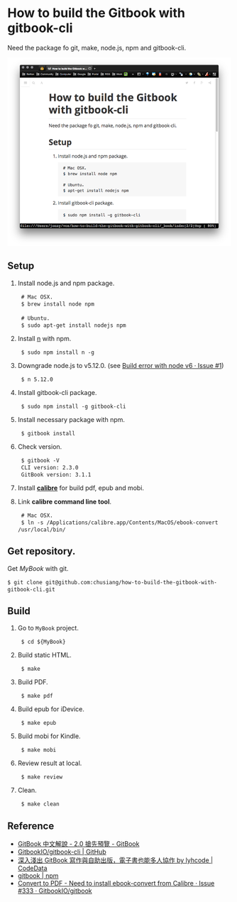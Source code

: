 # How to build the Gitbook with gitbook-cli

Need the package fo git, make, node.js, npm and gitbook-cli.

![My private GitBook](images/my-private-gitbook.png)

## Setup

1. Install node.js and npm package.

        # Mac OSX.
        $ brew install node npm

        # Ubuntu.
        $ sudo apt-get install nodejs npm

1. Install [n](https://github.com/tj/n) with npm.

        $ sudo npm install n -g
        
1. Downgrade node.js to v5.12.0. (see [Build error with node v6 · Issue #1](https://github.com/chusiang/how-to-build-the-gitbook-with-gitbook-cli/issues/1)) 

        $ n 5.12.0        

1. Install gitbook-cli package.

        $ sudo npm install -g gitbook-cli

1. Install necessary package with npm.

        $ gitbook install

1. Check version.

        $ gitbook -V
        CLI version: 2.3.0
        GitBook version: 3.1.1

1. Install **[calibre](http://calibre-ebook.com/about)** for build pdf, epub and mobi.

1. Link **calibre command line tool**.

        # Mac OSX.
        $ ln -s /Applications/calibre.app/Contents/MacOS/ebook-convert /usr/local/bin/

## Get repository.

Get *MyBook* with git.

    $ git clone git@github.com:chusiang/how-to-build-the-gitbook-with-gitbook-cli.git

## Build

1. Go to `MyBook` project.

        $ cd ${MyBook}

1. Build static HTML.

        $ make

1. Build PDF.

        $ make pdf

1. Build epub for iDevice.

        $ make epub

1. Build mobi for Kindle.

        $ make mobi

1. Review result at local.

        $ make review

1. Clean.

        $ make clean

## Reference

- [GitBook 中文解說 - 2.0 搶先預覽 - GitBook](https://www.gitbook.com/book/wastemobile/gitbook-chinese/details)
- [GitbookIO/gitbook-cli | GitHub](https://github.com/GitbookIO/gitbook-cli)
- [深入淺出 GitBook 寫作與自助出版，電子書也能多人協作 by lyhcode | CodeData](http://www.codedata.com.tw/social-coding/gitbook-self-publishing/)
- [gitbook | npm](https://www.npmjs.com/package/gitbook)
- [Convert to PDF - Need to install ebook-convert from Calibre · Issue #333 · GitbookIO/gitbook](https://github.com/GitbookIO/gitbook/issues/333)
